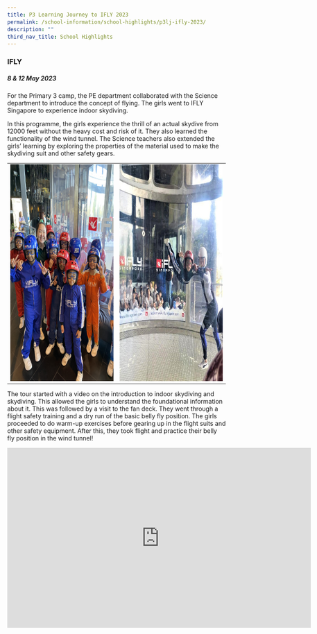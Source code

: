 ```yaml
---
title: P3 Learning Journey to IFLY 2023
permalink: /school-information/school-highlights/p3lj-ifly-2023/
description: ""
third_nav_title: School Highlights
---
```

### IFLY 

##### 8 &amp; 12 May 2023

For the Primary 3 camp, the PE department collaborated with the Science department to introduce the concept of flying. The girls went to IFLY Singapore to experience indoor skydiving.

In this programme, the girls experience the thrill of an actual skydive from 12000 feet without the heavy cost and risk of it. They also learned the functionality of the wind tunnel. 
The Science teachers also extended the girls’ learning by exploring the properties of the material used to make the skydiving suit and other safety gears. 

<table>
<tbody><tr>
		<td><img alt="p3ljifly01" src="/images/P3%20LJ%20IFLY%202023/img_0455.JPG" style="width:450px;height:500px;"> </td>
		<td><img alt="p3ljifly02" src="/images/P3%20LJ%20IFLY%202023/watch%20me%20fly%2002.jpeg" style="width:450px;height:500px;"> </td>
</tr></tbody></table>

The tour started with a video on the introduction to indoor skydiving and skydiving. This allowed the girls to understand the foundational information about it. This was followed by a visit to the fan deck. They went through a flight safety training and a dry run of the basic belly fly position. The girls proceeded to do warm-up exercises before gearing up in the flight suits and other safety equipment. After this, they took flight and practice their belly fly position in the wind tunnel!

<center><iframe allowfullscreen="" allow="accelerometer; autoplay; clipboard-write; encrypted-media; gyroscope; picture-in-picture; web-share" frameborder="0" title="YouTube video player" src="https://www.youtube.com/embed/yAjgOMJRqB4" height="415" width="700"></iframe></center>